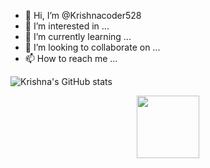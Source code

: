 - 👋 Hi, I’m @Krishnacoder528
- 👀 I’m interested in ...
- 🌱 I’m currently learning ...
- 💞️ I’m looking to collaborate on ...
- 📫 How to reach me ...

<!---
Krishnacoder528/Krishnacoder528 is a ✨ special ✨ repository because its `README.md` (this file) appears on your GitHub profile.
You can click the Preview link to take a look at your changes.
--->
![Krishna's GitHub stats](https://github-readme-stats.vercel.app/api/?username=Krishnacoder528&show_icons=true&title_color=fff&icon_color=79ff97&text_color=9f9f9f&bg_color=151515)


<div id="header" align="center">
  <img src="https://media.giphy.com/media/M9gbBd9nbDrOTu1Mqx/giphy.gif" width="100"/>
</div>
